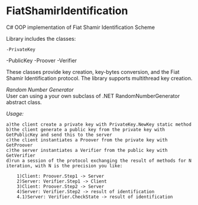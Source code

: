 # FiatShamirIdentification
C# OOP implementation of Fiat Shamir Identification Scheme

Library includes the classes:

	-PrivateKey
  -PublicKey
	-Proover
	-Verifier

These classes provide key creation, key-bytes conversion, and the Fiat Shamir Identification protocol.
The library supports multithread key creation.

*Random Number Generator*  
User can using a your own subclass of .NET RandomNumberGenerator abstract class.

*Usage:*

    a)the client create a private key with PrivateKey.NewKey static method
    b)the client generate a public key from the private key with GetPublicKey and send this to the server
    c)the client instantiates a Proover from the private key with GetProover
    c)the server instantiates a Verifier from the public key with GetVerifier
    d)run a session of the protocol exchanging the result of methods for N iteration, with N is the precision you like:

        1)Client: Proover.Step1 -> Server
        2)Server: Verifier.Step1 -> Client
        3)Client: Proover.Step2 -> Server
        4)Server: Verifier.Step2 -> result of identification
        4.1)Server: Verifier.CheckState -> result of identification
